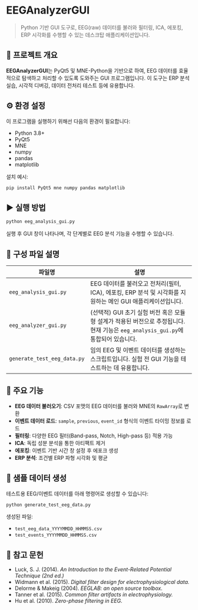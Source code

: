 ﻿# EEGAnalyzerGUI

> Python 기반 GUI 도구로, EEG(raw) 데이터를 불러와 필터링, ICA, 에포킹, ERP 시각화를 수행할 수 있는 데스크탑 애플리케이션입니다.

## 🧠 프로젝트 개요

**EEGAnalyzerGUI**는 PyQt5 및 MNE-Python을 기반으로 하여, EEG 데이터를 효율적으로 탐색하고 처리할 수 있도록 도와주는 GUI 프로그램입니다. 이 도구는 ERP 분석 실습, 시각적 디버깅, 데이터 전처리 테스트 등에 유용합니다.

## ⚙️ 환경 설정

이 프로그램을 실행하기 위해선 다음의 환경이 필요합니다:

- Python 3.8+
- PyQt5
- MNE
- numpy
- pandas
- matplotlib

설치 예시:
```bash
pip install PyQt5 mne numpy pandas matplotlib
```

## ▶️ 실행 방법

```bash
python eeg_analysis_gui.py
```

실행 후 GUI 창이 나타나며, 각 단계별로 EEG 분석 기능을 수행할 수 있습니다.

## 📁 구성 파일 설명

| 파일명 | 설명 |
|--------|------|
| `eeg_analysis_gui.py` | EEG 데이터를 불러오고 전처리(필터, ICA), 에포킹, ERP 분석 및 시각화를 지원하는 메인 GUI 애플리케이션입니다. |
| `eeg_analyzer_gui.py` | (선택적) GUI 초기 실험 버전 혹은 모듈형 설계가 적용된 버전으로 추정됩니다. 현재 기능은 `eeg_analysis_gui.py`에 통합되어 있습니다. |
| `generate_test_eeg_data.py` | 임의 EEG 및 이벤트 데이터를 생성하는 스크립트입니다. 실험 전 GUI 기능을 테스트하는 데 유용합니다. |

## 🔬 주요 기능

- **EEG 데이터 불러오기**: CSV 포맷의 EEG 데이터를 불러와 MNE의 `RawArray`로 변환
- **이벤트 데이터 로드**: `sample`, `previous`, `event_id` 형식의 이벤트 타이밍 정보를 로드
- **필터링**: 다양한 EEG 필터(Band-pass, Notch, High-pass 등) 적용 가능
- **ICA**: 독립 성분 분석을 통한 아티팩트 제거
- **에포킹**: 이벤트 기반 시간 창 설정 후 에포크 생성
- **ERP 분석**: 조건별 ERP 파형 시각화 및 평균

## 🧪 샘플 데이터 생성

테스트용 EEG/이벤트 데이터를 아래 명령어로 생성할 수 있습니다:

```bash
python generate_test_eeg_data.py
```

생성된 파일:
- `test_eeg_data_YYYYMMDD_HHMMSS.csv`
- `test_events_YYYYMMDD_HHMMSS.csv`

## 📌 참고 문헌

- Luck, S. J. (2014). *An Introduction to the Event-Related Potential Technique (2nd ed.)*
- Widmann et al. (2015). *Digital filter design for electrophysiological data.*
- Delorme & Makeig (2004). *EEGLAB: an open source toolbox.*
- Tanner et al. (2015). *Common filter artifacts in electrophysiology.*
- Hu et al. (2010). *Zero-phase filtering in EEG.*
